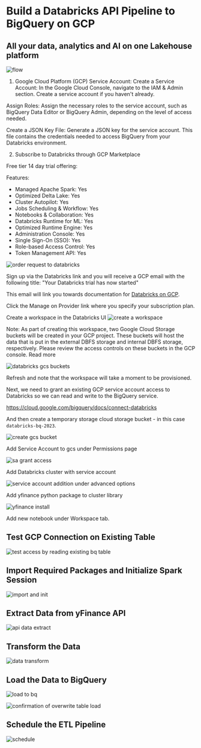 # Build a Databricks API Pipeline to BigQuery on GCP
## All your data, analytics and AI on one Lakehouse platform

![flow](image-14.png)

1. Google Cloud Platform (GCP) Service Account:
Create a Service Account: In the Google Cloud Console, navigate to the IAM & Admin section. Create a service account if you haven't already.

Assign Roles: Assign the necessary roles to the service account, such as BigQuery Data Editor or BigQuery Admin, depending on the level of access needed.

Create a JSON Key File: Generate a JSON key for the service account. This file contains the credentials needed to access BigQuery from your Databricks environment.

2. Subscribe to Databricks through GCP Marketplace

Free tier 14 day trial offering:

Features:

* Managed Apache Spark: Yes
* Optimized Delta Lake: Yes
* Cluster Autopilot: Yes
* Jobs Scheduling & Workflow: Yes
* Notebooks & Collaboration: Yes
* Databricks Runtime for ML: Yes
* Optimized Runtime Engine: Yes
* Administration Console: Yes
* Single Sign-On (SSO): Yes
* Role-based Access Control: Yes
* Token Management API: Yes

![order request to databricks](image.png)

Sign up via the Databricks link and you will receive a GCP email with the following title: "Your Databricks trial has now started"

This email will link you towards documentation for [Databricks on GCP](https://docs.gcp.databricks.com/).

Click the Manage on Provider link where you specify your subscription plan.

Create a workspace in the Databricks UI
![create a workspace](image-1.png)

Note: As part of creating this workspace, two Google Cloud Storage buckets will be created in your GCP project. These buckets will host the data that is put in the external DBFS storage and internal DBFS storage, respectively. Please review the access controls on these buckets in the GCP console. Read more

![databricks gcs buckets](image-2.png)

Refresh and note that the workspace will take a moment to be provisioned.

Next, we need to grant an existing GCP service account access to Databricks so we can read and write to the BigQuery service.

https://cloud.google.com/bigquery/docs/connect-databricks

And then create a temporary storage cloud storage bucket - in this case `databricks-bq-2023`. 

![create gcs bucket](image-3.png)

Add Service Account to gcs under Permissions page

![sa grant access](image-4.png)

Add Databricks cluster with service account

![service account addition under advanced options](image-5.png)

Add yfinance python package to cluster library

![yfinance install](image-6.png)

Add new notebook under Workspace tab.

## Test GCP Connection on Existing Table

![test access by reading existing bq table](image-7.png)

## Import Required Packages and Initialize Spark Session

![import and init](image-8.png)

## Extract Data from yFinance API

![api data extract](image-9.png)

## Transform the Data

![data transform](image-10.png)

## Load the Data to BigQuery

![load to bq](image-11.png)

![confirmation of overwrite table load](image-12.png)

## Schedule the ETL Pipeline 

![schedule](image-13.png)


